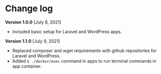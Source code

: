 # Change log

__Version 1.0.0__ [July 8, 2021]
- Included basic setup for Laravel and WordPress apps.

__Version 1.1.0__ [July 9, 2021]
- Replaced composer and wget requirements with github repositories for Laravel and WordPress.
- Added `$ ./docker/exec` command in apps to run terminal commands in app container.